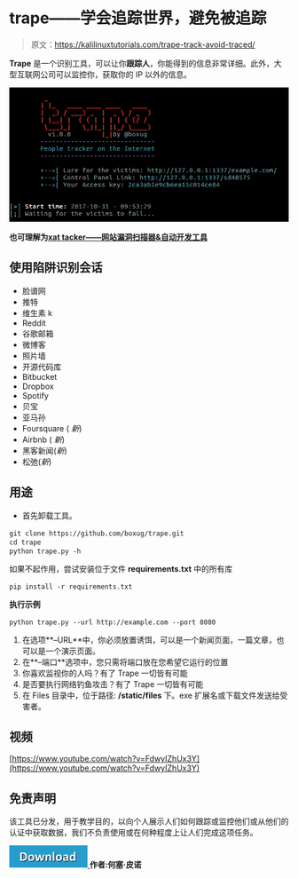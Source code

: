 # trape——学会追踪世界，避免被追踪

> 原文：<https://kalilinuxtutorials.com/trape-track-avoid-traced/>

**Trape** 是一个识别工具，可以让你**跟踪人**，你能得到的信息非常详细。此外，大型互联网公司可以监控你，获取你的 IP 以外的信息。

![Trape](img/57e77531ea7d6acbc2905c995a536917.png)

**也可理解为[xat tacker——网站漏洞扫描器&自动开发工具](https://kalilinuxtutorials.com/xattacker-website-vulnerability-scanner/)**

## **使用陷阱识别会话**

*   脸谱网
*   推特
*   维生素 k
*   Reddit
*   谷歌邮箱
*   微博客
*   照片墙
*   开源代码库
*   Bitbucket
*   Dropbox
*   Spotify
*   贝宝
*   亚马孙
*   Foursquare ( *新*)
*   Airbnb ( *新*)
*   黑客新闻(*新*)
*   松弛(*新*)

## **用途**

*   首先卸载工具。

```
git clone https://github.com/boxug/trape.git
cd trape
python trape.py -h
```

如果不起作用，尝试安装位于文件 **requirements.txt** 中的所有库

```
pip install -r requirements.txt
```

**执行示例**

```
python trape.py --url http://example.com --port 8080
```

1.  在选项**–URL**中，你必须放置诱饵，可以是一个新闻页面，一篇文章，也可以是一个演示页面。
2.  在**–端口**选项中，您只需将端口放在您希望它运行的位置
3.  你喜欢监视你的人吗？有了 Trape 一切皆有可能
4.  是否要执行网络钓鱼攻击？有了 Trape 一切皆有可能
5.  在 Files 目录中，位于路径: **/static/files** 下。exe 扩展名或下载文件发送给受害者。

## **视频**

[https://www.youtube.com/watch?v=FdwyIZhUx3Y](https://www.youtube.com/watch?v=FdwyIZhUx3Y)

## **免责声明**

该工具已分发，用于教学目的，以向个人展示人们如何跟踪或监控他们或从他们的认证中获取数据，我们不负责使用或在何种程度上让人们完成这项任务。

[![](img/d861a9096555aeb1980fc054015933d7.png) ](https://github.com/boxug/trape#recognizes-the-sessions-of-the-following-services) **作者:何塞·皮诺**